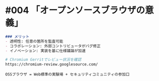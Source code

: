 # #004 「オープンソースブラウザの意義」

```markdown
### メリット
- 透明性: 任意の箇所を監査可能
- コラボレーション: 外部コントリビュータがバグ修正
- イノベーション: 実装を基に仕様議論が加速
```

```bash
# Chromium Gerritでレビュー状況を確認
https://chromium-review.googlesource.com/
```

```text
OSSブラウザ = Web標準の実験場 + セキュリティコミュニティの参加口
```
